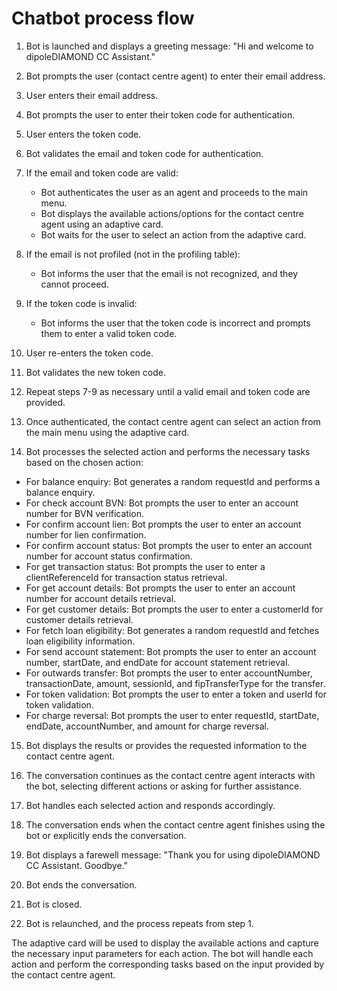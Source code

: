 # Chatbot process flow

1. Bot is launched and displays a greeting message: "Hi and welcome to dipoleDIAMOND CC Assistant."

2. Bot prompts the user (contact centre agent) to enter their email address.

3. User enters their email address.

4. Bot prompts the user to enter their token code for authentication.

5. User enters the token code.

6. Bot validates the email and token code for authentication.

7. If the email and token code are valid:
   - Bot authenticates the user as an agent and proceeds to the main menu.
   - Bot displays the available actions/options for the contact centre agent using an adaptive card.
   - Bot waits for the user to select an action from the adaptive card.

8. If the email is not profiled (not in the profiling table):
   - Bot informs the user that the email is not recognized, and they cannot proceed.

9. If the token code is invalid:
   - Bot informs the user that the token code is incorrect and prompts them to enter a valid token code.

10. User re-enters the token code.

11. Bot validates the new token code.

12. Repeat steps 7-9 as necessary until a valid email and token code are provided.

13. Once authenticated, the contact centre agent can select an action from the main menu using the adaptive card.

14. Bot processes the selected action and performs the necessary tasks based on the chosen action:

- For balance enquiry: Bot generates a random requestId and performs a balance enquiry.
- For check account BVN: Bot prompts the user to enter an account number for BVN verification.
- For confirm account lien: Bot prompts the user to enter an account number for lien confirmation.
- For confirm account status: Bot prompts the user to enter an account number for account status confirmation.
- For get transaction status: Bot prompts the user to enter a clientReferenceId for transaction status retrieval.
- For get account details: Bot prompts the user to enter an account number for account details retrieval.
- For get customer details: Bot prompts the user to enter a customerId for customer details retrieval.
- For fetch loan eligibility: Bot generates a random requestId and fetches loan eligibility information.
- For send account statement: Bot prompts the user to enter an account number, startDate, and endDate for account statement retrieval.
- For outwards transfer: Bot prompts the user to enter accountNumber, transactionDate, amount, sessionId, and fipTransferType for the transfer.
- For token validation: Bot prompts the user to enter a token and userId for token validation.
- For charge reversal: Bot prompts the user to enter requestId, startDate, endDate, accountNumber, and amount for charge reversal.

15. Bot displays the results or provides the requested information to the contact centre agent.

16. The conversation continues as the contact centre agent interacts with the bot, selecting different actions or asking for further assistance.

17. Bot handles each selected action and responds accordingly.

18. The conversation ends when the contact centre agent finishes using the bot or explicitly ends the conversation.

19. Bot displays a farewell message: "Thank you for using dipoleDIAMOND CC Assistant. Goodbye."

20. Bot ends the conversation.

21. Bot is closed.

22. Bot is relaunched, and the process repeats from step 1.

The adaptive card will be used to display the available actions and capture the necessary input parameters for each action. The bot will handle each action and perform the corresponding tasks based on the input provided by the contact centre agent.
